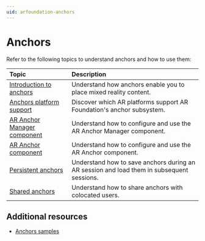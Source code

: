 ```yaml
---
uid: arfoundation-anchors
---
```

# Anchors

Refer to the following topics to understand anchors and how to use them:

| Topic | Description |
| :---- | :---------- |
| [Introduction to anchors](xref:arfoundation-anchors-introduction) | Understand how anchors enable you to place mixed reality content. |
| [Anchors platform support](xref:arfoundation-anchors-platform-support) | Discover which AR platforms support AR Foundation's anchor subsystem. |
| [AR Anchor Manager component](xref:arfoundation-anchors-aranchormanager) | Understand how to configure and use the AR Anchor Manager component. |
| [AR Anchor component](xref:arfoundation-anchors-aranchor) | Understand how to configure and use the AR Anchor component. |
| [Persistent anchors](xref:arfoundation-anchors-persistent) | Understand how to save anchors during an AR session and load them in subsequent sessions. |
| [Shared anchors](xref:arfoundation-anchors-shared) | Understand how to share anchors with colocated users. |

## Additional resources

* [Anchors samples](xref:arfoundation-samples-anchors)

